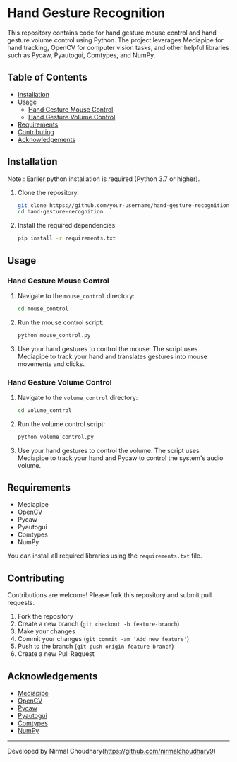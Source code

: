 # Hand Gesture Recognition

This repository contains code for hand gesture mouse control and hand gesture volume control using Python. The project leverages Mediapipe for hand tracking, OpenCV for computer vision tasks, and other helpful libraries such as Pycaw, Pyautogui, Comtypes, and NumPy.

## Table of Contents
- [Installation](#installation)
- [Usage](#usage)
  - [Hand Gesture Mouse Control](#hand-gesture-mouse-control)
  - [Hand Gesture Volume Control](#hand-gesture-volume-control)
- [Requirements](#requirements)
- [Contributing](#contributing)
- [Acknowledgements](#acknowledgements)

## Installation
Note : Earlier python installation is required (Python 3.7 or higher).

1. Clone the repository:
    ```bash
    git clone https://github.com/your-username/hand-gesture-recognition.git
    cd hand-gesture-recognition
    ```

2. Install the required dependencies:
    ```bash
    pip install -r requirements.txt
    ```

## Usage

### Hand Gesture Mouse Control

1. Navigate to the `mouse_control` directory:
    ```bash
    cd mouse_control
    ```

2. Run the mouse control script:
    ```bash
    python mouse_control.py
    ```

3. Use your hand gestures to control the mouse. The script uses Mediapipe to track your hand and translates gestures into mouse movements and clicks.

### Hand Gesture Volume Control

1. Navigate to the `volume_control` directory:
    ```bash
    cd volume_control
    ```

2. Run the volume control script:
    ```bash
    python volume_control.py
    ```

3. Use your hand gestures to control the volume. The script uses Mediapipe to track your hand and Pycaw to control the system's audio volume.

## Requirements

- Mediapipe
- OpenCV
- Pycaw
- Pyautogui
- Comtypes
- NumPy

You can install all required libraries using the `requirements.txt` file.

## Contributing

Contributions are welcome! Please fork this repository and submit pull requests.

1. Fork the repository
2. Create a new branch (`git checkout -b feature-branch`)
3. Make your changes
4. Commit your changes (`git commit -am 'Add new feature'`)
5. Push to the branch (`git push origin feature-branch`)
6. Create a new Pull Request


## Acknowledgements

- [Mediapipe](https://github.com/google/mediapipe)
- [OpenCV](https://github.com/opencv/opencv)
- [Pycaw](https://github.com/AndreMiras/pycaw)
- [Pyautogui](https://github.com/asweigart/pyautogui)
- [Comtypes](https://github.com/enthought/comtypes)
- [NumPy](https://github.com/numpy/numpy)

---

Developed by Nirmal Choudhary(https://github.com/nirmalchoudhary9)
